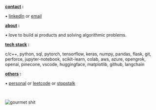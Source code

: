 
<b><ins>contact</ins> :</b> 
<p>   •  <a href="https://www.linkedin.com/in/unnumsykar/">linkedIn</a> or <a href="mailto:1709krsunny@gmail.com">email</a></p>
<b><ins>about</ins> :</b>
<p>   •  love to build ai products and solving algorithmic problems.</p>
<b><ins>tech stack</ins> :</b>
<p>c/c++, python, sql, pytorch, tensorflow, keras, numpy, pandas, flask, git, perforce, jupyter-notebook, scikit-learn, colab, aws, azure, opengrok, openai, pinecone, vscode, huggingface, matplotlib, github, langchain </p>
<b><ins>others</ins> :</b>
<p>   •  <a href="https://unnumsykar.github.io/">personal</a> or <a href="https://leetcode.com/unnum_sykar1709/">leetcode</a> or <a href="https://www.stopstalk.com/user/profile/unnum_sykar1709">stopstalk</a> </p>


&nbsp;
<p>
    <img src="https://media.giphy.com/media/RywZsoVyGpHmE/giphy.gif" alt="gourmet shit" />
</p>


<!--- [![stopStalk](https://user-images.githubusercontent.com/65327333/169532567-40144b7b-6387-4588-a127-c5113e94c173.png)](https://www.stopstalk.com/user/profile/unnum_sykar1709)   &nbsp;&nbsp;   [![LinkedIn](https://user-images.githubusercontent.com/65327333/169534362-2dcddeb7-c6b0-4211-84ad-6b181db1a290.png)](https://www.linkedin.com/in/unnumsykar/) &nbsp;&nbsp; [![Email](https://user-images.githubusercontent.com/65327333/169535597-a4efb73e-6778-448f-be09-f79b1a6db91c.png)](mailto:1709krsunny@gmail.com)--->
 
<!---[Email](mailto:1709krsunny@gmail.com) / [LinkedIn](https://www.linkedin.com/in/unnumsykar/) / [LeetCode](https://leetcode.com/unnum_sykar1709/) / [StopStalk](https://www.stopstalk.com/user/profile/unnum_sykar1709)--->
